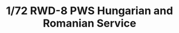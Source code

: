 ---
layout: product
title: "1/72 RWD-8 PWS Hungarian and Romanian Service"
price: "1100" 
desc: "Maketa"
img_path: "/assets/img/IBG72504.webp"
brand: "N/A"
available: false
special_offer: false
new: false
soon: false
cat: "010000"
subcat: "013400"
subsubcat: "0N/A"
sifra: "IBG72504"
popular: false
spec: false
---